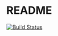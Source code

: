 # README

[![Build Status](https://axs-labs.semaphoreci.com/badges/optimotask/branches/main.svg?style=shields&key=81b8b9da-75b9-4dce-9881-a507335f11b5)](https://axs-labs.semaphoreci.com/projects/optimotask)
